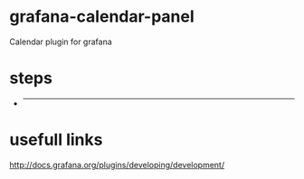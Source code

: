 # grafana-calendar-panel
Calendar plugin for grafana

# steps
- **  **

# usefull links
http://docs.grafana.org/plugins/developing/development/